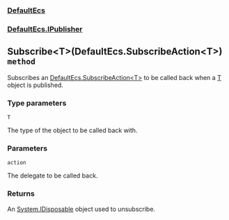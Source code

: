 ### [DefaultEcs](./DefaultEcs.md 'DefaultEcs')
### [DefaultEcs.IPublisher](./DefaultEcs-IPublisher.md 'DefaultEcs.IPublisher')
## Subscribe&lt;T&gt;(DefaultEcs.SubscribeAction&lt;T&gt;) `method`
Subscribes an [DefaultEcs.SubscribeAction&lt;T&gt;](./DefaultEcs-SubscribeAction-T-.md 'DefaultEcs.SubscribeAction&lt;T&gt;') to be called back when a [T](./DefaultEcs-IPublisher-Subscribe-T-(DefaultEcs-SubscribeAction-T-).md#T 'T') object is published.
### Type parameters

<a name='DefaultEcs-IPublisher-Subscribe-T-(DefaultEcs-SubscribeAction-T-)-T'></a>
`T`

The type of the object to be called back with.
### Parameters

<a name='DefaultEcs-IPublisher-Subscribe-T-(DefaultEcs-SubscribeAction-T-)-action'></a>
`action`

The delegate to be called back.
### Returns
An [System.IDisposable](https://docs.microsoft.com/en-us/dotnet/api/System.IDisposable 'System.IDisposable') object used to unsubscribe.
